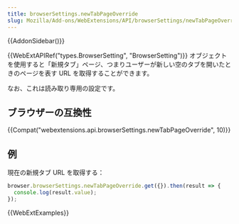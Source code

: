 ```yaml
---
title: browserSettings.newTabPageOverride
slug: Mozilla/Add-ons/WebExtensions/API/browserSettings/newTabPageOverride
---
```

{{AddonSidebar()}}

{{WebExtAPIRef("types.BrowserSetting", "BrowserSetting")}} オブジェクトを使用すると「新規タブ」ページ、つまりユーザーが新しい空のタブを開いたときのページを表す URL を取得することができます。

なお、これは読み取り専用の設定です。

## ブラウザーの互換性

{{Compat("webextensions.api.browserSettings.newTabPageOverride", 10)}}

## 例

現在の新規タブ URL を取得する：

```js
browser.browserSettings.newTabPageOverride.get({}).then(result => {
  console.log(result.value);
});
```

{{WebExtExamples}}
